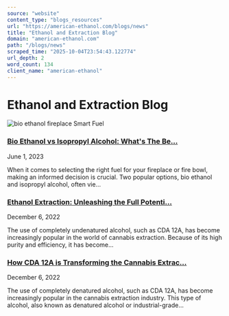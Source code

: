 ```yaml
---
source: "website"
content_type: "blogs_resources"
url: "https://american-ethanol.com/blogs/news"
title: "Ethanol and Extraction Blog"
domain: "american-ethanol.com"
path: "/blogs/news"
scraped_time: "2025-10-04T23:54:43.122774"
url_depth: 2
word_count: 134
client_name: "american-ethanol"
---
```


# Ethanol and Extraction Blog

![bio ethanol fireplace Smart Fuel](//american-ethanol.com/cdn/shop/articles/rectangular-903401_2048x2048_copy.png?v=1685635487&width=533)

### [Bio Ethanol vs Isopropyl Alcohol: What's The Be...](/blogs/news/bio-ethanol-vs-isopropyl-alcohol-whats-the-best-fireplace-fuel)

June 1, 2023

When it comes to selecting the right fuel for your fireplace or fire bowl, making an informed decision is crucial. Two popular options, bio ethanol and isopropyl alcohol, often vie...

### [Ethanol Extraction: Unleashing the Full Potenti...](/blogs/news/how-cda-12a-is-transforming-the-extraction-industry)

December 6, 2022

The use of completely undenatured alcohol, such as CDA 12A, has become increasingly popular in the world of cannabis extraction. Because of its high purity and efficiency, it has become...

### [How CDA 12A is Transforming the Cannabis Extrac...](/blogs/news/cda-12a-transforming-cannabis-extraction)

December 6, 2022

The use of completely denatured alcohol, such as CDA 12A, has become increasingly popular in the cannabis extraction industry. This type of alcohol, also known as denatured alcohol or industrial-grade...